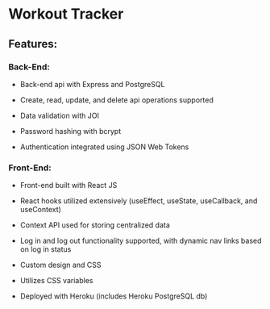 # Workout Tracker

## Features:

### Back-End:

- Back-end api with Express and PostgreSQL

- Create, read, update, and delete api operations supported

- Data validation with JOI

- Password hashing with bcrypt

- Authentication integrated using JSON Web Tokens

### Front-End:

- Front-end built with React JS

- React hooks utilized extensively (useEffect, useState, useCallback, and useContext)

- Context API used for storing centralized data

- Log in and log out functionality supported, with dynamic nav links based on log in status

- Custom design and CSS

- Utilizes CSS variables

- Deployed with Heroku (includes Heroku PostgreSQL db)
